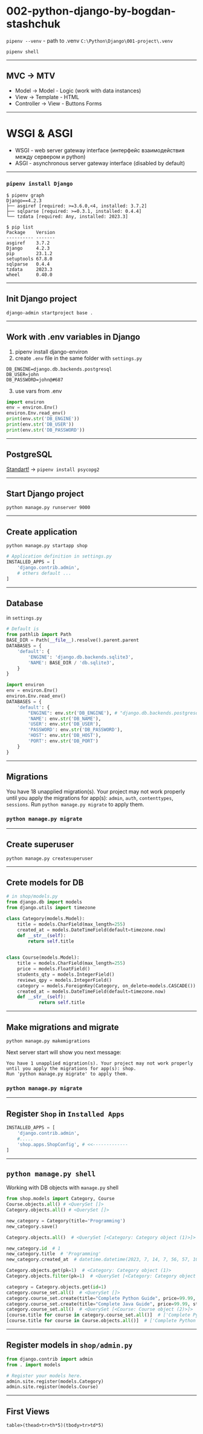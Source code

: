 # 002-python-django-by-bogdan-stashchuk

`pipenv --venv` - path to .venv `C:\Python\Django\001-project\.venv`

`pipenv shell`

---

## MVC -> MTV
- Model -> Model - Logic (work with data instances)
- View -> Template - HTML
- Controller -> View - Buttons Forms

---

# WSGI & ASGI
- WSGI - web server gateway interface (интерфейс взаимодействия между сервером и python)
- ASGI - asynchronous server gateway interface (disabled by default)

---

### `pipenv install Django`

```text
$ pipenv graph
Django==4.2.3
├── asgiref [required: >=3.6.0,<4, installed: 3.7.2]
├── sqlparse [required: >=0.3.1, installed: 0.4.4]
└── tzdata [required: Any, installed: 2023.3]
```

```text
$ pip list
Package    Version
---------- -------
asgiref    3.7.2
Django     4.2.3
pip        23.1.2
setuptools 67.8.0
sqlparse   0.4.4
tzdata     2023.3
wheel      0.40.0
```

---

## Init Django project

`django-admin startproject base .`

---

## Work with .env variables in Django
1. pipenv install django-environ
2. create `.env` file in the same folder with `settings.py`
```text
DB_ENGINE=django.db.backends.postgresql
DB_USER=john
DB_PASSWORD=john@#687
```
3. use vars from .env
```python
import environ
env = environ.Env()
environ.Env.read_env()
print(env.str('DB_ENGINE'))
print(env.str('DB_USER'))
print(env.str('DB_PASSWORD'))
```
---

## PostgreSQL

[Standart!](https://pypi.org/project/psycopg2/) -> `pipenv install psycopg2`

---

## Start Django project

`python manage.py runserver 9000`

---

## Create application

`python manage.py startapp shop`

```python
# Application definition in settings.py
INSTALLED_APPS = [
    'django.contrib.admin',
    # others default ...
]
```

---

## Database

in `settings.py`

```python
# Default is
from pathlib import Path
BASE_DIR = Path(__file__).resolve().parent.parent
DATABASES = {
    'default': {
        'ENGINE': 'django.db.backends.sqlite3',
        'NAME': BASE_DIR / 'db.sqlite3',
    }
}
```
```python
import environ
env = environ.Env()
environ.Env.read_env()
DATABASES = {
    'default': {
        "ENGINE": env.str('DB_ENGINE'), # "django.db.backends.postgresql"
        'NAME': env.str('DB_NAME'),
        'USER': env.str('DB_USER'),
        'PASSWORD': env.str('DB_PASSWORD'),
        'HOST': env.str('DB_HOST'),
        'PORT': env.str('DB_PORT')
    }
}
```

---

## Migrations

You have 18 unapplied migration(s).
Your project may not work properly until you apply the migrations for app(s):
`admin`, `auth`, `contenttypes`, `sessions`. Run `python manage.py migrate` to apply them.

### `python manage.py migrate`

---

## Create superuser

`python manage.py createsuperuser`

---

## Crete models for DB

```python
# in shop/models.py
from django.db import models
from django.utils import timezone

class Category(models.Model):
    title = models.CharField(max_length=255)
    created_at = models.DateTimeField(default=timezone.now)
    def __str__(self):
        return self.title
    

class Course(models.Model):
    title = models.CharField(max_length=255)
    price = models.FloatField()
    students_qty = models.IntegerField()
    reviews_qpy = models.IntegerField()
    category = models.ForeignKey(Category, on_delete=models.CASCADE())
    created_at = models.DateTimeField(default=timezone.now)
    def __str__(self):
            return self.title
```

---

## Make migrations and migrate

`python manage.py makemigrations`

Next server start will show you next message:
```text
You have 1 unapplied migration(s). Your project may not work properly until you apply the migrations for app(s): shop.
Run 'python manage.py migrate' to apply them.
```
### `python manage.py migrate`

---

## Register `Shop` in `Installed Apps`

```python
INSTALLED_APPS = [
    'django.contrib.admin',
    #.....
    'shop.apps.ShopConfig', # <<-------------
]
```

---
## `python manage.py shell`

Working with DB objects with `manage.py` shell

```python
from shop.models import Category, Course
Course.objects.all() # <QuerySet []>
Category.objects.all() # <QuerySet []>

new_category = Category(title='Programming')
new_category.save()

Category.objects.all()  # <QuerySet [<Category: Category object (1)>]>

new_category.id  # 1
new_category.title  # 'Programming'
new_category.created_at  # datetime.datetime(2023, 7, 14, 7, 56, 57, 107130, tzinfo=datetime.timezone.utc)

Category.objects.get(pk=1)  # <Category: Category object (1)>
Category.objects.filter(pk=1)  # <QuerySet [<Category: Category object (1)>]>

category = Category.objects.get(id=1)
category.course_set.all()  # <QuerySet []>
category.course_set.create(title="Complete Python Guide", price=99.99, students_qty=100, reviews_qpy=50)  # <Course: Course object (1)>
category.course_set.create(title="Complete Java Guide", price=99.99, students_qty=80, reviews_qpy=20)  # <Course: Course object (2)>
category.course_set.all()  # <QuerySet [<Course: Course object (2)>]>
[course.title for course in category.course_set.all()]  # ['Complete Python Guide', 'Complete Java Guide']
[course.title for course in Course.objects.all()]  # ['Complete Python Guide', 'Complete Java Guide']
```

---

## Register models in `shop/admin.py`

```python
from django.contrib import admin
from . import models

# Register your models here.
admin.site.register(models.Category)
admin.site.register(models.Course)
```

---

## First Views

```emmet
table>(thead>tr>th*5)(tbody>tr>td*5)
```